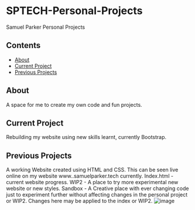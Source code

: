 # SPTECH-Personal-Projects
Samuel Parker Personal Projects 

## Contents
- [About](#about)
- [Current Project](#current-project)
- [Previous Projects](#previous-projects)

## About

A space for me to create my own code and fun projects. 

## Current Project

Rebuilding my website using new skills learnt, currently Bootstrap. 

## Previous Projects

A working Website created using HTML and CSS. This can be seen live online on my website www..samuelparker.tech currently. 
Index.html - current website progress.
WIP2 - A place to try more experimental new website or new styles.
Sandbox - A Creative place with ever changing code just to experiment further without affecting changes in the personal project or WIP2. Changes here may be applied to the index or WIP2.
![image](https://github.com/SamuelParkerTech/SPTECH-Personal-Projects/assets/169777591/2de619e2-e866-4c79-bd0a-0562aac8cd53)







